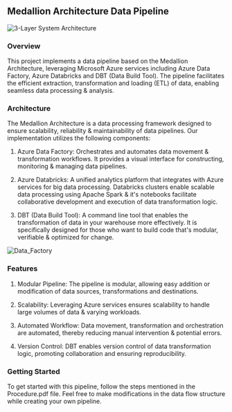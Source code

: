 ## Medallion Architecture Data Pipeline

![3-Layer System Architecture](https://github.com/abhishekshah25/3-layer-Medallion-Data-Pipeline/assets/147745895/9d496bd2-4530-42a7-9627-165e79cdf631)

### Overview

This project implements a data pipeline based on the Medallion Architecture, leveraging Microsoft Azure services including Azure Data Factory, Azure Databricks and DBT (Data Build Tool). The pipeline facilitates the efficient extraction, transformation and loading (ETL) of data, enabling seamless data processing & analysis.

### Architecture

The Medallion Architecture is a data processing framework designed to ensure scalability, reliability & maintainability of data pipelines. Our implementation utilizes the following components:

1. Azure Data Factory: Orchestrates and automates data movement & transformation workflows. It provides a visual interface for constructing, monitoring & managing data pipelines.

2. Azure Databricks: A unified analytics platform that integrates with Azure services for big data processing. Databricks clusters enable scalable data processing using Apache Spark & it's notebooks facilitate collaborative development and execution of data transformation logic.

3. DBT (Data Build Tool): A command line tool that enables the transformation of data in your warehouse more effectively. It is specifically designed for those who want to build code that's modular, verifiable & optimized for change.

![Data_Factory](https://github.com/abhishekshah25/3-layer-Medallion-Data-Pipeline/assets/147745895/c8c1d3a1-6874-4f99-b078-ecaac353490f)

### Features

1. Modular Pipeline: The pipeline is modular, allowing easy addition or modification of data sources, transformations and destinations.
   
2. Scalability: Leveraging Azure services ensures scalability to handle large volumes of data & varying workloads.
   
3. Automated Workflow: Data movement, transformation and orchestration are automated, thereby reducing manual intervention & potential errors.
 
4. Version Control: DBT enables version control of data transformation logic, promoting collaboration and ensuring reproducibility.

### Getting Started

To get started with this pipeline, follow the steps mentioned in the Procedure.pdf file. Feel free to make modifications in the data flow structure while creating your own pipeline. 
